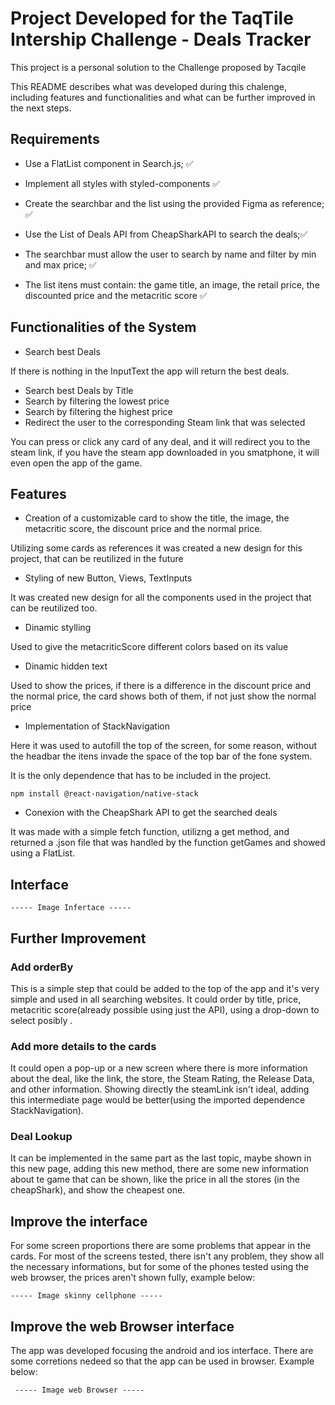 # Project Developed for the TaqTile Intership Challenge - Deals Tracker

This project is a personal solution to the Challenge proposed by Tacqile

This README describes what was developed during this chalenge, including features and functionalities and what can be further improved in the next steps.

## Requirements

- Use a FlatList component in Search.js; :white_check_mark:

- Implement all styles with styled-components :white_check_mark:

- Create the searchbar and the list using the provided Figma as reference; :white_check_mark:

- Use the List of Deals API from CheapSharkAPI to search the deals;:white_check_mark:

- The searchbar must allow the user to search by name and filter by min and max price; :white_check_mark:

- The list itens must contain: the game title, an image, the retail price, the discounted price and the metacritic score :white_check_mark:

## Functionalities of the System

- Search best Deals

If there is nothing in the InputText the app will return the best deals.

- Search best Deals by Title
- Search by filtering the lowest price
- Search by filtering the highest price
- Redirect the user to the corresponding Steam link that was selected

You can press or click any card of any deal, and it will redirect you to the steam link, if you have the steam app downloaded in you smatphone, it will even open the app of the game.

## Features

- Creation of a customizable card to show the title, the image, the metacritic score, the discount price and the normal price.

Utilizing some cards as references it was created a new design for this project, that can be reutilized in the future

- Styling of new Button, Views, TextInputs

It was created new design for all the components used in the project that can be reutilized too.

- Dinamic stylling

Used to give the metacriticScore different colors based on its value

- Dinamic hidden text

Used to show the prices, if there is a difference in the discount price and the normal price, the card shows both of them, if not just show the normal price

- Implementation of StackNavigation

Here it was used to autofill the top of the screen, for some reason, without the headbar the itens invade the space of the top bar of the fone system.

It is the only dependence that has to be included in the project.

    npm install @react-navigation/native-stack


- Conexion with the CheapShark API to get the searched deals

It was made with a simple fetch function, utilizng a get method, and returned a .json file that was handled by the function getGames and showed using a FlatList.

## Interface

    ----- Image Infertace -----

## Further Improvement

### Add orderBy

This is a simple step that could be added to the top of the app and it's very simple and used in all searching websites. It could order by title, price, metacritic score(already possible using just the API), using a drop-down to select posibly .

### Add more details to the cards

It could open a pop-up or a new screen where there is more information about the deal, like the link, the store, the Steam Rating, the Release Data, and other information.
Showing directly the steamLink isn't ideal, adding this intermediate page would be better(using the imported dependence StackNavigation).

### Deal Lookup

It can be implemented in the same part as the last topic, maybe shown in this new page, adding this new method, there are some new information about te game that can be shown, like the price in all the stores (in the cheapShark), and show the cheapest one.

## Improve the interface

For some screen proportions there are some problems that appear in the cards. For most of the screens tested, there isn't any problem, they show all the necessary informations, but for some of the phones tested using the web browser, the prices aren't shown fully, example below:

    ----- Image skinny cellphone -----

## Improve the web Browser interface

The app was developed focusing the android and ios interface. There are some corretions nedeed so that the app can be used in browser. Example below:

     ----- Image web Browser -----
